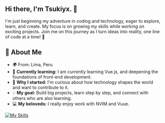 ## Hi there, I'm Tsukiyx. 👋

I'm just beginning my adventure in coding and technology, eager to explore, learn, and create. My focus is on growing my skills while working on exciting projects. Join me on this journey as I turn ideas into reality, one line of code at a time! 🚀

## 🌟 About Me
- 🌍 From: Lima, Peru  
- 🌱 **Currently learning:** I am currently learning Vue.js, and deepening the foundations of front-end development.
- 🤔 **Why I started:** I'm curious about how technology shapes the world and want to contribute to it.  
- 💡 **My goal:** Build big projects, learn step by step, and connect with others who are also learning.
- 💻 **My beloveds:** I really enjoy work with NVIM and Vuue.

[![My Skills](https://skillicons.dev/icons?i=vue,react,ts,js,nodejs,mongodb,express,html,css,neovim)](https://skillicons.dev)

